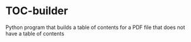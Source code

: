 # TOC-builder
Python program that builds a table of contents for a PDF file that does not have a table of contents
